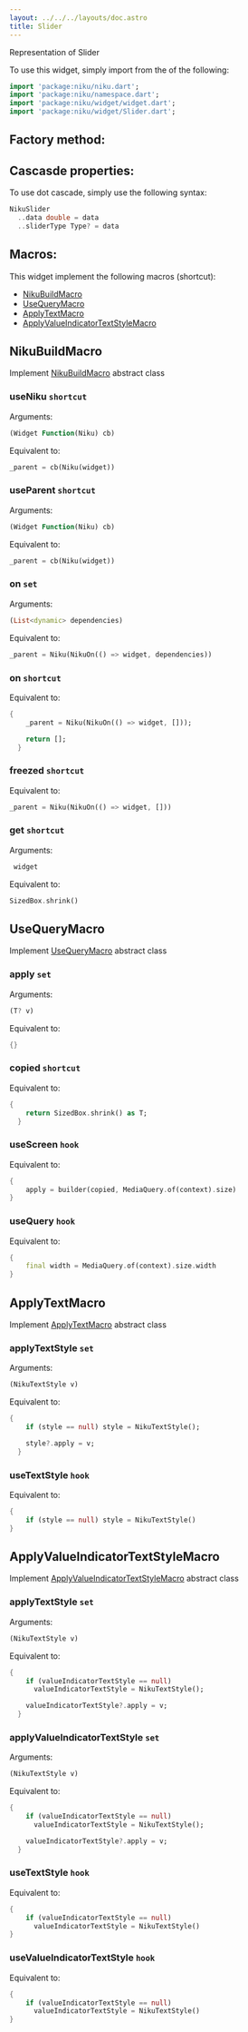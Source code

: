 ```yaml
---
layout: ../../../layouts/doc.astro
title: Slider
---
```

Representation of Slider


To use this widget, simply import from the of the following:
```dart
import 'package:niku/niku.dart';
import 'package:niku/namespace.dart';
import 'package:niku/widget/widget.dart';
import 'package:niku/widget/Slider.dart';
```
## Factory method:

## Cascasde properties:
To use dot cascade, simply use the following syntax:

```dart
NikuSlider
  ..data double = data
  ..sliderType Type? = data
```

## Macros:
This widget implement the following macros (shortcut):
- [NikuBuildMacro](/docs/macros/nikuBuild)
- [UseQueryMacro](/docs/macros/useQuery)
- [ApplyTextMacro](/docs/macros/applyText)
- [ApplyValueIndicatorTextStyleMacro](/docs/macros/applyValueIndicatorTextStyle)

## NikuBuildMacro
Implement [NikuBuildMacro](/docs/macros/nikuBuild) abstract class

### useNiku `shortcut`

Arguments:
```dart
(Widget Function(Niku) cb) 
```

Equivalent to:
```dart
_parent = cb(Niku(widget))
```

### useParent `shortcut`

Arguments:
```dart
(Widget Function(Niku) cb) 
```

Equivalent to:
```dart
_parent = cb(Niku(widget))
```

### on `set`

Arguments:
```dart
(List<dynamic> dependencies) 
```

Equivalent to:
```dart
_parent = Niku(NikuOn(() => widget, dependencies))
```

### on `shortcut`

Equivalent to:
```dart
{
    _parent = Niku(NikuOn(() => widget, []));

    return [];
  }
```

### freezed `shortcut`

Equivalent to:
```dart
_parent = Niku(NikuOn(() => widget, []))
```

### get `shortcut`

Arguments:
```dart
 widget 
```

Equivalent to:
```dart
SizedBox.shrink()
```

## UseQueryMacro
Implement [UseQueryMacro](/docs/macros/useQuery) abstract class

### apply `set`

Arguments:
```dart
(T? v) 
```

Equivalent to:
```dart
{}
```

### copied `shortcut`

Equivalent to:
```dart
{
    return SizedBox.shrink() as T;
  }
```

### useScreen `hook`

Equivalent to:
```dart
{
    apply = builder(copied, MediaQuery.of(context).size)
}
```

### useQuery `hook`

Equivalent to:
```dart
{
    final width = MediaQuery.of(context).size.width
}
```

## ApplyTextMacro
Implement [ApplyTextMacro](/docs/macros/applyText) abstract class

### applyTextStyle `set`

Arguments:
```dart
(NikuTextStyle v) 
```

Equivalent to:
```dart
{
    if (style == null) style = NikuTextStyle();

    style?.apply = v;
  }
```

### useTextStyle `hook`

Equivalent to:
```dart
{
    if (style == null) style = NikuTextStyle()
}
```

## ApplyValueIndicatorTextStyleMacro
Implement [ApplyValueIndicatorTextStyleMacro](/docs/macros/applyValueIndicatorTextStyle) abstract class

### applyTextStyle `set`

Arguments:
```dart
(NikuTextStyle v) 
```

Equivalent to:
```dart
{
    if (valueIndicatorTextStyle == null)
      valueIndicatorTextStyle = NikuTextStyle();

    valueIndicatorTextStyle?.apply = v;
  }
```

### applyValueIndicatorTextStyle `set`

Arguments:
```dart
(NikuTextStyle v) 
```

Equivalent to:
```dart
{
    if (valueIndicatorTextStyle == null)
      valueIndicatorTextStyle = NikuTextStyle();

    valueIndicatorTextStyle?.apply = v;
  }
```

### useTextStyle `hook`

Equivalent to:
```dart
{
    if (valueIndicatorTextStyle == null)
      valueIndicatorTextStyle = NikuTextStyle()
}
```

### useValueIndicatorTextStyle `hook`

Equivalent to:
```dart
{
    if (valueIndicatorTextStyle == null)
      valueIndicatorTextStyle = NikuTextStyle()
}
```

